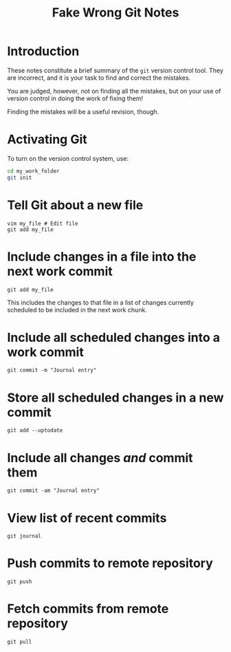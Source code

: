 ﻿---
title: Fake Wrong Git Notes
---

Introduction
============

These notes constitute a brief summary of the `git` version control tool.
They are incorrect, and it is your task to find and correct the mistakes.

You are judged, however, not on finding all the mistakes, but on your use of version control
in doing the work of fixing them!

Finding the mistakes will be a useful revision, though.

Activating Git
==============

To turn on the version control system, use:

``` bash
cd my_work_folder
git init
```

Tell Git about a new file
======================

```
vim my_file # Edit file
git add my_file
```

Include changes in a file into the next work commit
==============================================

```
git add my_file
```

This includes the changes to that file in a list of changes
currently scheduled to be included in the next work chunk.

Include all scheduled changes into a work commit
===============================================

```
git commit -m "Journal entry"
```

Store all scheduled changes in a new commit
==========================================

```
git add --uptodate
```

Include all changes *and* commit them
====================================

```
git commit -am "Journal entry"
```

View list of recent commits
==========================

```
git journal
```

Push commits to remote repository
====================================

```
git push
```

Fetch commits from remote repository
===================================

```
git pull
```
